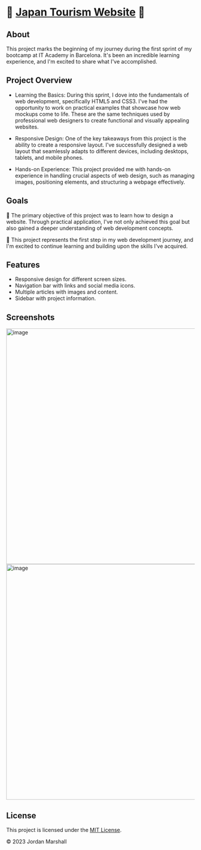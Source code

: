 # 🔗 [Japan Tourism Website](https://sprint1-html-and-css.vercel.app/) 🔗

## About

This project marks the beginning of my journey during the first sprint of my bootcamp at IT Academy in Barcelona. It's been an incredible learning experience, and I'm excited to share what I've accomplished.

## Project Overview

- Learning the Basics: During this sprint, I dove into the fundamentals of web development, specifically HTML5 and CSS3. I've had the opportunity to work on practical examples that showcase how web mockups come to life. These are the same techniques used by professional web designers to create functional and visually appealing websites.

- Responsive Design: One of the key takeaways from this project is the ability to create a responsive layout. I've successfully designed a web layout that seamlessly adapts to different devices, including desktops, tablets, and mobile phones.

- Hands-on Experience: This project provided me with hands-on experience in handling crucial aspects of web design, such as managing images, positioning elements, and structuring a webpage effectively.

## Goals

🎯 The primary objective of this project was to learn how to design a website. Through practical application, I've not only achieved this goal but also gained a deeper understanding of web development concepts.

🎯 This project represents the first step in my web development journey, and I'm excited to continue learning and building upon the skills I've acquired.

## Features

- Responsive design for different screen sizes.
- Navigation bar with links and social media icons.
- Multiple articles with images and content.
- Sidebar with project information.

## Screenshots
<img width="628" alt="image" src="https://github.com/marshalljordan1/Sprint1-HTML-and-CSS/assets/96771039/21438fa9-769d-43dc-b26a-539f79a8c5c8">
<img width="628" alt="image" src="https://github.com/marshalljordan1/Sprint1-HTML-and-CSS/assets/96771039/bfac779b-36aa-4abc-8731-798af64ddb64">


## License

This project is licensed under the [MIT License](LICENSE).

© 2023 Jordan Marshall 
